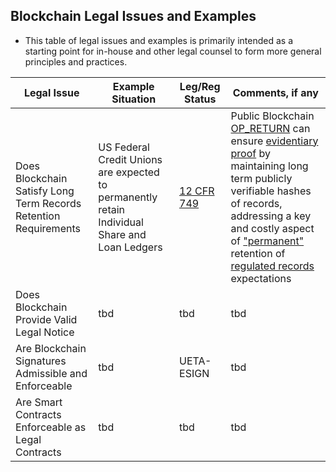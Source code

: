 ## Blockchain Legal Issues and Examples

* This table of legal issues and examples is primarily intended as a starting point for in-house and other legal counsel to form more general principles and practices.

Legal Issue |  Example Situation  |  Leg/Reg Status  | Comments, if any  
-|-|-|-
Does Blockchain Satisfy Long Term Records Retention Requirements | US Federal Credit Unions are expected to permanently retain Individual Share and Loan Ledgers | [12 CFR 749](https://www.ecfr.gov/cgi-bin/text-idx?SID=6762593933cc723eab43cd5567470b75&mc=true&node=se12.7.749_10&rgn=div8) | Public Blockchain [OP_RETURN](https://github.com/mitmedialab/BlockchainBriefingBook/blob/master/IssuesAndExamples/OP_RETURN-BitcoinWiki.pdf) can ensure [evidentiary proof](https://github.com/mitmedialab/BlockchainBriefingBook/blob/master/IssuesAndExamples/OP_RETURN-for-Evidentiary-Records.md) by maintaining long term publicly verifiable hashes of records, addressing a key and costly aspect of ["permanent"](https://github.com/mitmedialab/BlockchainBriefingBook/blob/master/IssuesAndExamples/PermanentRecord.md) retention of [regulated records](https://github.com/mitmedialab/BlockchainBriefingBook/blob/master/IssuesAndExamples/NCUA-RecordsRetentionPost.md) expectations |
Does Blockchain Provide Valid Legal Notice | tbd | tbd | tbd |
Are Blockchain Signatures Admissible and Enforceable | tbd | UETA-ESIGN | tbd |
Are Smart Contracts Enforceable as Legal Contracts | tbd | tbd | tbd |
